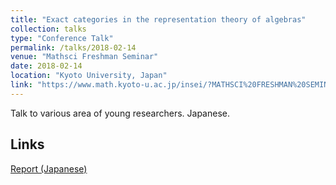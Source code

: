 ```yaml
---
title: "Exact categories in the representation theory of algebras"
collection: talks
type: "Conference Talk"
permalink: /talks/2018-02-14
venue: "Mathsci Freshman Seminar"
date: 2018-02-14
location: "Kyoto University, Japan"
link: "https://www.math.kyoto-u.ac.jp/insei/?MATHSCI%20FRESHMAN%20SEMINAR%202018"
---
```


Talk to various area of young researchers. Japanese.

## Links
[Report (Japanese)](\files\MathFresh2018.pdf)
